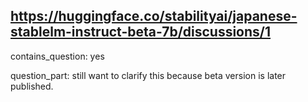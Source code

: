 ## https://huggingface.co/stabilityai/japanese-stablelm-instruct-beta-7b/discussions/1

contains_question: yes

question_part: still want to clarify this because beta version is later published.